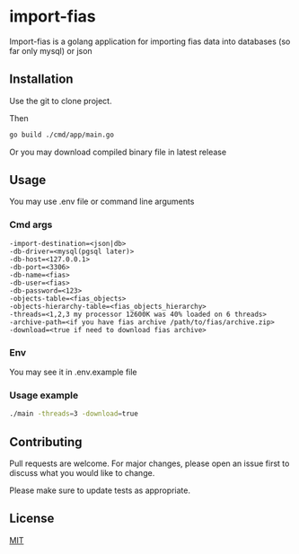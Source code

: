 # import-fias

Import-fias is a golang application for importing fias data into databases (so far only mysql) or json

## Installation

Use the git to clone project.

Then
```bash
go build ./cmd/app/main.go
```
Or you may download compiled binary file in latest release


## Usage

You may use .env file or command line arguments

### Cmd args

```
-import-destination=<json|db>
-db-driver=<mysql(pgsql later)>
-db-host=<127.0.0.1>
-db-port=<3306>
-db-name=<fias>
-db-user=<fias>
-db-password=<123>
-objects-table=<fias_objects>
-objects-hierarchy-table=<fias_objects_hierarchy>
-threads=<1,2,3 my processor 12600K was 40% loaded on 6 threads>
-archive-path=<if you have fias archive /path/to/fias/archive.zip>
-download=<true if need to download fias archive>
```

### Env

You may see it in .env.example file

### Usage example

```bash
./main -threads=3 -download=true
```

## Contributing

Pull requests are welcome. For major changes, please open an issue first
to discuss what you would like to change.

Please make sure to update tests as appropriate.

## License

[MIT](https://choosealicense.com/licenses/mit/)